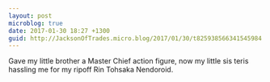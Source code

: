 ```yaml
---
layout: post
microblog: true
date: 2017-01-30 18:27 +1300
guid: http://JacksonOfTrades.micro.blog/2017/01/30/t825938566341545984.html
---
```

Gave my little brother a Master Chief action figure, now my little sis teris hassling me for my ripoff Rin Tohsaka Nendoroid.
